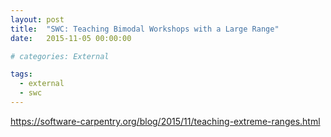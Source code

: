 ```yaml
---
layout: post
title:  "SWC: Teaching Bimodal Workshops with a Large Range"
date:   2015-11-05 00:00:00

# categories: External

tags:
  - external
  - swc
---
```


https://software-carpentry.org/blog/2015/11/teaching-extreme-ranges.html
